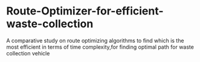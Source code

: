 # Route-Optimizer-for-efficient-waste-collection
A comparative study on route optimizing algorithms to find which is the most efficient in terms of time complexity,for finding optimal path for waste collection vehicle
